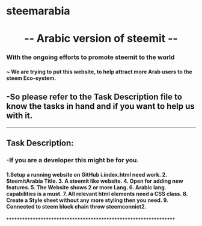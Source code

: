 # steemarabia
<h1><center> -- Arabic version of steemit -- </center></h1>

<h3> With the ongoing efforts to promote steemit to the world</h3>

<h4> ~ We are trying to put this website, to help attract more Arab users to the steem Eco-system.</h4>
<h2> -So please refer to the Task Description file to know the tasks in hand and if you want to help us with it. </h2>

****************************************************************
<h2>Task Description:</h2>

<h3>-If you are a developer this might be for you. </h3>

<h4>1.Setup a running website on GitHub
i.index.html need work.
2. SteemitArabia Title.
3. A steemit like website.
4. Open for adding new features.
5. The Website shows 2 or more Lang.
6. Arabic lang. capabilities is a must.
7. All relevant html elements need a CSS class.
8. Create a Style sheet without any more styling then you need.
9. Connected to steem block chain throw steemconnict2.</h4>
****************************************************************
